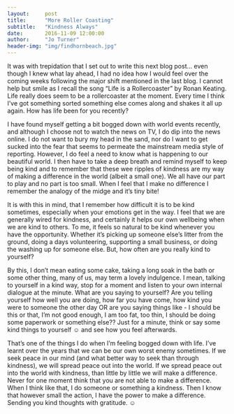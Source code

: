 ```yaml
---
layout:     post
title:      "More Roller Coasting"
subtitle:   "Kindness Always"
date:       2016-11-09 12:00:00
author:     "Jo Turner"
header-img: "img/findhornbeach.jpg"
---
```

It was with trepidation that I set out to write this next blog post… even though I knew what lay ahead, I had no idea how I would feel over the coming weeks following the major shift mentioned in the last blog. I cannot help but smile as I recall the song “Life is a Rollercoaster” by Ronan Keating. Life really does seem to be a rollercoaster at the moment. Every time I think I’ve got something sorted something else comes along and shakes it all up again. How has life been for you recently?

I have found myself getting a bit bogged down with world events recently, and although I choose not to watch the news on TV, I do dip into the news online.  I do not want to bury my head in the sand, nor do I want to get sucked into the fear that seems to permeate the mainstream media style of reporting. However, I do feel a need to know what is happening to our beautiful world. I then have to take a deep breath and remind myself to keep being kind and to remember that these wee ripples of kindness are my way of making a difference in the world (albeit a small one).  We all have our part to play and no part is too small. When I feel that I make no difference I remember the analogy of the midge and it’s tiny bite! 

It is with this in mind, that I remember how difficult it is to be kind sometimes, especially when your emotions get in the way. I feel that we are generally wired for kindness, and certainly it helps our own wellbeing when we are kind to others. To me, it feels so natural to be kind whenever you have the opportunity. Whether it’s picking up someone else’s litter from the ground, doing a days volunteering, supporting a small business, or doing the washing up for someone else. But, how often are you really kind to yourself?

By this, I don’t mean eating some cake, taking a long soak in the bath or some other thing, many of us, may term a lovely indulgence. I mean, talking to yourself in a kind way, stop for a moment and listen to your own internal dialogue at the minute. What are you saying to yourself?  Are you telling yourself how well you are doing, how far you have come, how kind you were to someone the other day OR are you saying things like - I should be this or that, I’m not good enough, I am too fat, too thin, I should be doing some paperwork or something else??  Just for a minute, think or say some kind things to yourself ☺ and see how you feel afterwards. 

That’s one of the things I do when I’m feeling bogged down with life. I’ve learnt over the years that we can be our own worst enemy sometimes.  If we seek peace in our mind (and what better way to seek than through kindness), we will spread peace out into the world. If we spread peace out into the world with kindness, than little by little we will make a difference. Never for one moment think that you are not able to make a difference. When I think like that, I do someone or something a kindness. Then I know that however small the action, I have the power to make a difference.  Sending you kind thoughts with gratitude. ☺
